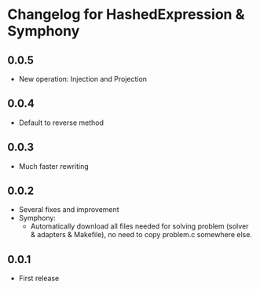 # Changelog for HashedExpression & Symphony

## 0.0.5
- New operation: Injection and Projection

## 0.0.4
- Default to reverse method

## 0.0.3
- Much faster rewriting 

## 0.0.2
- Several fixes and improvement
- Symphony: 
    - Automatically download all files needed for solving problem (solver & adapters & Makefile), no need to copy problem.c somewhere else.

## 0.0.1 
- First release


